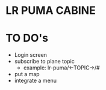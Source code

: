 # LR PUMA CABINE

# TO DO's
- Login screen
- subscribe to plane topic
    - example: lr-puma/<-TOPIC->/#
- put a map
- integrate a menu